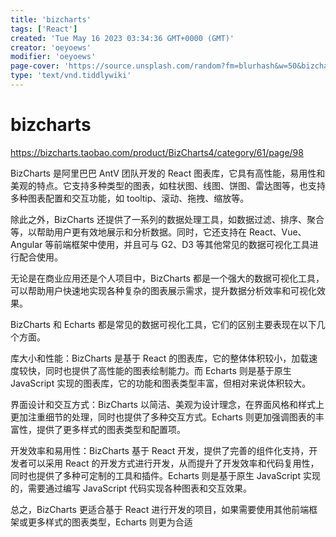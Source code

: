 ```yaml
---
title: 'bizcharts'
tags: ['React']
created: 'Tue May 16 2023 03:34:36 GMT+0000 (GMT)'
creator: 'oeyoews'
modifier: 'oeyoews'
page-cover: 'https://source.unsplash.com/random?fm=blurhash&w=50&bizcharts'
type: 'text/vnd.tiddlywiki'
---
```


# bizcharts

<https://bizcharts.taobao.com/product/BizCharts4/category/61/page/98>

BizCharts 是阿里巴巴 AntV 团队开发的 React 图表库，它具有高性能，易用性和美观的特点。它支持多种类型的图表，如柱状图、线图、饼图、雷达图等，也支持多种图表配置和交互功能，如 tooltip、滚动、拖拽、缩放等。

除此之外，BizCharts 还提供了一系列的数据处理工具，如数据过滤、排序、聚合等，以帮助用户更有效地展示和分析数据。同时，它还支持在 React、Vue、Angular 等前端框架中使用，并且可与 G2、D3 等其他常见的数据可视化工具进行配合使用。

无论是在商业应用还是个人项目中，BizCharts 都是一个强大的数据可视化工具，可以帮助用户快速地实现各种复杂的图表展示需求，提升数据分析效率和可视化效果。

BizCharts 和 Echarts 都是常见的数据可视化工具，它们的区别主要表现在以下几个方面。

库大小和性能：BizCharts 是基于 React 的图表库，它的整体体积较小，加载速度较快，同时也提供了高性能的图表绘制能力。而 Echarts 则是基于原生 JavaScript 实现的图表库，它的功能和图表类型丰富，但相对来说体积较大。

界面设计和交互方式：BizCharts 以简洁、美观为设计理念，在界面风格和样式上更加注重细节的处理，同时也提供了多种交互方式。Echarts 则更加强调图表的丰富性，提供了更多样式的图表类型和配置项。

开发效率和易用性：BizCharts 基于 React 开发，提供了完善的组件化支持，开发者可以采用 React 的开发方式进行开发，从而提升了开发效率和代码复用性，同时也提供了多种可定制的工具和插件。Echarts 则是基于原生 JavaScript 实现的，需要通过编写 JavaScript 代码实现各种图表和交互效果。

总之，BizCharts 更适合基于 React 进行开发的项目，如果需要使用其他前端框架或更多样式的图表类型，Echarts 则更为合适

